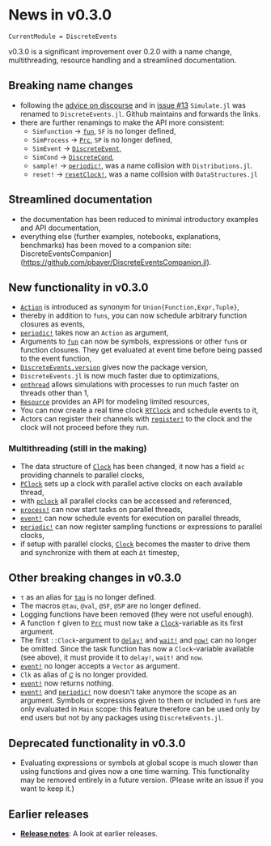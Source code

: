 # News in v0.3.0

```@meta
CurrentModule = DiscreteEvents
```

v0.3.0 is a significant improvement over 0.2.0 with a name change,
multithreading, resource handling and a streamlined documentation.

## Breaking name changes

- following the [advice on discourse](https://discourse.julialang.org/t/simulate-v0-2-0-a-julia-package-for-discrete-event-simulation/31822) and in
  [issue #13](https://github.com/pbayer/DiscreteEvents.jl/issues/13) `Simulate.jl` was renamed to `DiscreteEvents.jl`. Github maintains and forwards the links.
- there are further renamings to make the API more consistent:
  - `Simfunction` → [`fun`](@ref), `SF` is no longer defined,
  - `SimProcess` → [`Prc`](@ref), `SP` is no longer defined,
  - `SimEvent` → [`DiscreteEvent`](@ref),
  - `SimCond` → [`DiscreteCond`](@ref),
  - `sample!` → [`periodic!`](@ref), was a name collision with `Distributions.jl`.
  - `reset!` → [`resetClock!`](@ref), was a name collision with `DataStructures.jl`

## Streamlined documentation

- the documentation has been reduced to minimal introductory examples and API documentation,
- everything else (further examples, notebooks, explanations, benchmarks) has been moved to a companion site: DiscreteEventsCompanion](https://github.com/pbayer/DiscreteEventsCompanion.jl).

## New functionality in v0.3.0

- [`Action`](@ref) is introduced as synonym for `Union{Function,Expr,Tuple}`,
- thereby in addition to `funs`, you can now schedule arbitrary function closures as events,  
- [`periodic!`](@ref) takes now an `Action` as argument,
- Arguments to [`fun`](@ref) can now be symbols, expressions or other `fun`s or function closures. They get evaluated at event time before being passed to the event function,
- [`DiscreteEvents.version`](@ref) gives now the package version,
- `DiscreteEvents.jl` is now much faster due to optimizations,
- [`onthread`](@ref) allows simulations with processes to run much faster on threads other than 1,
- [`Resource`](@ref) provides an API for modeling limited resources,
- You can now create a real time clock [`RTClock`](@ref) and schedule events to it,
- Actors can register their channels with [`register!`](@ref) to the clock and the clock will not proceed before they run.

### Multithreading (still in the making)

- The data structure of [`Clock`](@ref) has been changed, it now has a field `ac` providing channels to parallel clocks,  
- [`PClock`](@ref) sets up a clock with parallel active clocks on each available thread,
- with [`pclock`](@ref) all parallel clocks can be accessed and referenced,
- [`process!`](@ref) can now start tasks on parallel threads,
- [`event!`](@ref) can now schedule events for execution on parallel threads,
- [`periodic!`](@ref) can now register sampling functions or expressions to parallel clocks,
- if setup with parallel clocks, [`Clock`](@ref) becomes the master to drive them and synchronize with them at each `Δt` timestep,

## Other breaking changes in v0.3.0

- `τ` as an alias for [`tau`](@ref) is no longer defined.
- The macros `@tau`, `@val`, `@SF`, `@SP` are no longer defined.
- Logging functions have been removed (they were not useful enough).
- A function `f` given to [`Prc`](@ref) must now take a
  [`Clock`](@ref)-variable as its first argument.
- The first `::Clock`-argument to [`delay!`](@ref) and [`wait!`](@ref) and [`now!`](@ref) can no  longer be omitted. Since the task function has now a `Clock`-variable available (see above), it must provide it to `delay!`, `wait!` and `now`.
- [`event!`](@ref) no longer accepts a `Vector` as argument.
- `Clk` as alias of [`𝐶`](@ref) is no longer provided.
- [`event!`](@ref) now returns nothing.
- [`event!`](@ref) and [`periodic!`](@ref) now doesn't take anymore the scope as an argument. Symbols or expressions given to them or included in `fun`s are only evaluated in `Main` scope: this feature therefore can be used only by end users but not by any packages using `DiscreteEvents.jl`.

## Deprecated functionality in v0.3.0

- Evaluating expressions or symbols at global scope is much slower than using functions and gives now a one time warning. This functionality may be removed entirely in a future version. (Please write an issue if you want to keep it.)

## Earlier releases

- [**Release notes**](history.md): A look at earlier releases.
